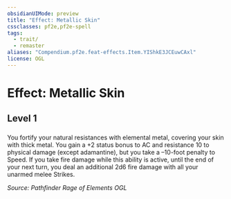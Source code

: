 ```yaml
---
obsidianUIMode: preview
title: "Effect: Metallic Skin"
cssclasses: pf2e,pf2e-spell
tags:
  - trait/
  - remaster
aliases: "Compendium.pf2e.feat-effects.Item.YIShkE3JCEuwCAxl"
license: OGL
---
```

# Effect: Metallic Skin
## Level 1
### 






You fortify your natural resistances with elemental metal, covering your skin with thick metal. You gain a +2 status bonus to AC and resistance 10 to physical damage (except adamantine), but you take a –10-foot penalty to Speed. If you take fire damage while this ability is active, until the end of your next turn, you deal an additional 2d6 fire damage with all your unarmed melee Strikes.

*Source: Pathfinder Rage of Elements*
*OGL*